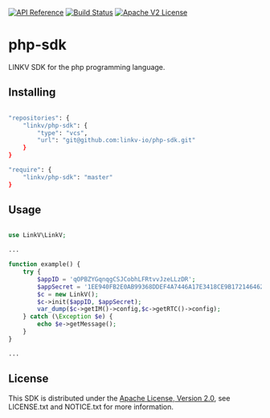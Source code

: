 [![API Reference](https://img.shields.io/badge/api-reference-blue.svg)]()
[![Build Status](https://img.shields.io/static/v1?label=build&message=passing&color=32CD32)]()
[![Apache V2 License](https://img.shields.io/badge/license-Apache%20V2-blue.svg)](https://github.com/linkv-io/php-sdk/blob/master/LICENSE)

# php-sdk

LINKV SDK for the php programming language.

## Installing

```sh

"repositories": {
    "linkv/php-sdk": {
        "type": "vcs",
        "url": "git@github.com:linkv-io/php-sdk.git"
    }
}

"require": {
    "linkv/php-sdk": "master"
}

```

## Usage

```php

use LinkV\LinkV;

...

function example() {
    try {
        $appID = 'qOPBZYGqnqgCSJCobhLFRtvvJzeLLzDR';
        $appSecret = '1EE940FB2E0AB99368DDEF4A7446A17E3418CE9B1721464624A504BBD977A4FC1477F6A1A02B22AF64070A49C32E05B1AC23E47D86BF6C490D637A42735E6DF7589D5644B3DF1BCD489186940ADE4C3D61C6028FCAF90D57FDCA7BA1888DD4B060B2996BCF41087A8CDEE52D775548166FC92B83D88125434597B9394AC3F7C81C9B8A41C0191B0A09AD59F20881A087574C51B0288A1867D8B7EE9CABC97C322F6469E4E19261C7A26527CD65299A564B319F42DB70E016537A5AFAAE896BEE';
        $c = new LinkV();
        $c->init($appID, $appSecret);
        var_dump($c->getIM()->config,$c->getRTC()->config);
    } catch (\Exception $e) {
        echo $e->getMessage();
    }
}

...

```

## License

This SDK is distributed under the
[Apache License, Version 2.0](http://www.apache.org/licenses/LICENSE-2.0),
see LICENSE.txt and NOTICE.txt for more information.